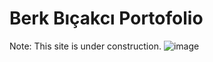 # Berk Bıçakcı Portofolio
Note: This site is under construction.
![image](https://github.com/bicakciberk/bicakciberk-Portofolio/assets/120296952/5528453d-2b13-404e-9e96-8058f9c6685a)
